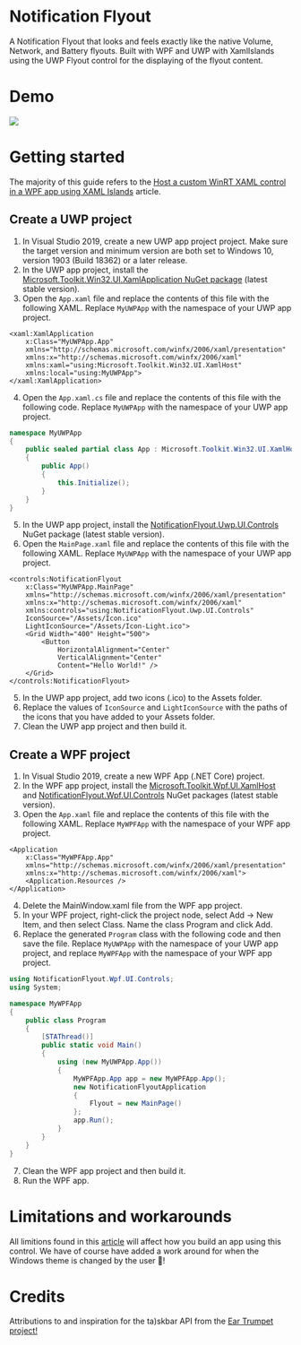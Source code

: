 # Notification Flyout #
A Notification Flyout that looks and feels exactly like the native Volume, Network, and Battery flyouts. Built with WPF and UWP with XamlIslands using the UWP Flyout control for the displaying of the flyout content.

# Demo #
[![](http://img.youtube.com/vi/8EoZ4pGWTkY/0.jpg)](http://www.youtube.com/watch?v=8EoZ4pGWTkY "Notification flyout demo")

# Getting started #
The majority of this guide refers to the [Host a custom WinRT XAML control in a WPF app using XAML Islands](https://docs.microsoft.com/en-us/windows/apps/desktop/modernize/host-custom-control-with-xaml-islands) article. 

## Create a UWP project ##
1. In Visual Studio 2019, create a new UWP app project project. Make sure the target version and minimum version are both set to Windows 10, version 1903 (Build 18362) or a later release.
2. In the UWP app project, install the [Microsoft.Toolkit.Win32.UI.XamlApplication NuGet package](https://www.nuget.org/packages/Microsoft.Toolkit.Win32.UI.XamlApplication) (latest stable version).
3. Open the `App.xaml` file and replace the contents of this file with the following XAML. Replace `MyUWPApp` with the namespace of your UWP app project.
```xaml
<xaml:XamlApplication
    x:Class="MyUWPApp.App"
    xmlns="http://schemas.microsoft.com/winfx/2006/xaml/presentation"
    xmlns:x="http://schemas.microsoft.com/winfx/2006/xaml"
    xmlns:xaml="using:Microsoft.Toolkit.Win32.UI.XamlHost"
    xmlns:local="using:MyUWPApp">
</xaml:XamlApplication>
```
4. Open the `App.xaml.cs` file and replace the contents of this file with the following code. Replace `MyUWPApp` with the namespace of your UWP app project.
```c#
namespace MyUWPApp
{
    public sealed partial class App : Microsoft.Toolkit.Win32.UI.XamlHost.XamlApplication
    {
        public App()
        {
            this.Initialize();
        }
    }
}
```
5. In the UWP app project, install the [NotificationFlyout.Uwp.UI.Controls](https://www.nuget.org/packages/NotificationFlyout.Uwp.UI.Controls/) NuGet package (latest stable version).
3. Open the `MainPage.xaml` file and replace the contents of this file with the following XAML. Replace `MyUWPApp` with the namespace of your UWP app project.
```xaml
<controls:NotificationFlyout
    x:Class="MyUWPApp.MainPage"
    xmlns="http://schemas.microsoft.com/winfx/2006/xaml/presentation"
    xmlns:x="http://schemas.microsoft.com/winfx/2006/xaml"
    xmlns:controls="using:NotificationFlyout.Uwp.UI.Controls"
    IconSource="/Assets/Icon.ico"
    LightIconSource="/Assets/Icon-Light.ico">
    <Grid Width="400" Height="500">
        <Button
            HorizontalAlignment="Center"
            VerticalAlignment="Center"
            Content="Hello World!" />
    </Grid>
</controls:NotificationFlyout>
```
5. In the UWP app project, add two icons (.ico) to the Assets folder.
6. Replace the values of `IconSource` and `LightIconSource` with the paths of the icons that you have added to your Assets folder.
7. Clean the UWP app project and then build it.

## Create a WPF project ##
1. In Visual Studio 2019, create a new WPF App (.NET Core) project.
2. In the WPF app project, install the [Microsoft.Toolkit.Wpf.UI.XamlHost](https://www.nuget.org/packages/Microsoft.Toolkit.Wpf.UI.XamlHost) and [NotificationFlyout.Wpf.UI.Controls](https://www.nuget.org/packages/NotificationFlyout.Wpf.UI.Controls/) NuGet packages (latest stable version).
3. Open the `App.xaml` file and replace the contents of this file with the following XAML. Replace `MyWPFApp` with the namespace of your WPF app project.
```xaml
<Application
    x:Class="MyWPFApp.App"
    xmlns="http://schemas.microsoft.com/winfx/2006/xaml/presentation"
    xmlns:x="http://schemas.microsoft.com/winfx/2006/xaml">
    <Application.Resources />
</Application>
```
4. Delete the MainWindow.xaml file from the WPF app project.
5. In your WPF project, right-click the project node, select Add -> New Item, and then select Class. Name the class Program and click Add.
6. Replace the generated `Program` class with the following code and then save the file. Replace `MyUWPApp` with the namespace of your UWP app project, and replace `MyWPFApp` with the namespace of your WPF app project.
```c#
using NotificationFlyout.Wpf.UI.Controls;
using System;

namespace MyWPFApp
{
    public class Program
    {
        [STAThread()]
        public static void Main()
        {
            using (new MyUWPApp.App())
            {
                MyWPFApp.App app = new MyWPFApp.App();
                new NotificationFlyoutApplication
                {
                    Flyout = new MainPage()
                };
                app.Run();
            }
        }
    }
}
```
7. Clean the WPF app project and then build it.
8. Run the WPF app.

# Limitations and workarounds #
All limitions found in this [article](https://docs.microsoft.com/en-us/windows/apps/desktop/modernize/xaml-islands#limitations-and-workarounds) will affect how you build an app using this control. We have of course have added a work around for when the Windows theme is changed by the user 🎉!

# Credits #
Attributions to and inspiration for the ta)skbar API from the [Ear Trumpet project!](https://github.com/File-New-Project/EarTrumpet)
